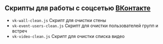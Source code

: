 ## Скрипты для работы с соцсетью [ВКонтакте](https://vk.com)

* `vk-wall-clean.js`	Скрипт для очистки стены
* `vk-event-users-clean.js`	Скрипт для очистки пользователей групп и встреч
* `vk-video-clean.js`	Скрипт для очистки списка видео
